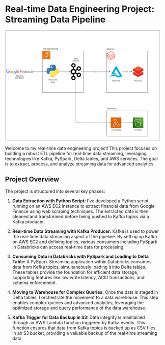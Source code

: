 # Real-time Data Engineering Project: Streaming Data Pipeline

![Project Flow Chart](stock-market.png)

Welcome to my real-time data engineering project! This project focuses on building a robust ETL pipeline for real-time data streaming, leveraging technologies like Kafka, PySpark, Delta tables, and AWS services. The goal is to extract, process, and analyze streaming data for advanced analytics.

## Project Overview

The project is structured into several key phases:

1. **Data Extraction with Python Script:**
   I've developed a Python script running on an AWS EC2 instance to extract financial data from Google Finance using web scraping techniques. The extracted data is then cleaned and transformed before being pushed to Kafka topics via a Kafka producer.

2. **Real-time Data Streaming with Kafka Producer:**
   Kafka is used to power the real-time data streaming aspect of the pipeline. By setting up Kafka on AWS EC2 and defining topics, various consumers including PySpark in Databricks can access real-time data for processing.

3. **Consuming Data in Databricks with PySpark and Loading to Delta Table:**
   A PySpark Streaming application within Databricks consumes data from Kafka topics, simultaneously loading it into Delta tables. These tables provide the foundation for efficient data storage, supporting features like low write latency, ACID transactions, and schema enforcement.

4. **Moving to Warehouse for Complex Queries:**
   Once the data is staged in Delta tables, I orchestrate the movement to a data warehouse. This step enables complex queries and advanced analytics, leveraging the optimized storage and query performance of the data warehouse.

5. **Kafka Trigger for Data Backup in S3:**
   Data integrity is maintained through an AWS Lambda function triggered by Kafka events. This function ensures that data from Kafka topics is backed up as CSV files in an S3 bucket, providing a valuable backup of the real-time streaming data.
